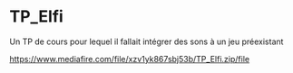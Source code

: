 # TP_Elfi
Un TP de cours pour lequel il fallait intégrer des sons à un jeu préexistant

https://www.mediafire.com/file/xzv1yk867sbj53b/TP_Elfi.zip/file
